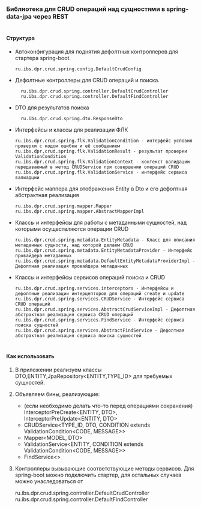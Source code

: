 ### Библиотека для CRUD операций над сущностями в spring-data-jpa через REST

#
#### Структура

* Автоконфигурация для поднятия дефолтных контроллеров для стартера spring-boot.

      ru.ibs.dpr.crud.spring.config.DefaultCrudConfig
  
* Дефолтные контроллеры для CRUD операций и поиска.
  
        ru.ibs.dpr.crud.spring.controller.DefaultCrudController
        ru.ibs.dpr.crud.spring.controller.DefaultFindController

* DTO для результатов поиска

        ru.ibs.dpr.crud.spring.dto.ResponseDto

* Интерфейсы и классы для реализации ФЛК 

      ru.ibs.dpr.crud.spring.flk.ValidationCondition - интерфейс условия проверки с кодом ошибки и её сообщением
      ru.ibs.dpr.crud.spring.flk.ValidationResult - результат проверки ValidationCondition
      ru.ibs.dpr.crud.spring.flk.ValidationContext - контекст валидации передаваемый в метод CRUDService при совершении операций CRUD
      ru.ibs.dpr.crud.spring.flk.ValidationService - интерфейс сервиса валиадции

* Интерфейс маппера для отображения Entity в Dto и его дефолтная абстрактная реализация

      ru.ibs.dpr.crud.spring.mapper.Mapper
      ru.ibs.dpr.crud.spring.mapper.AbstractMapperImpl

* Классы и интерфейсы для работы с метаданными сущностей, над которыми осуществляются операции CRUD

      ru.ibs.dpr.crud.spring.metadata.EntityMetadata - Класс для описания метаданных сущности, над которой делаем CRUD 
      ru.ibs.dpr.crud.spring.metadata.EntityMetadataProvider - Интерфейс провайдера метаданных
      ru.ibs.dpr.crud.spring.metadata.DefaultEntityMetadataProviderImpl - Дефолтная реализация провайдера метаданных

* Классы и интерфейсы сервисов операций поиска и CRUD

      ru.ibs.dpr.crud.spring.services.interceptors - Интерфейсы и дефолтные реализации интерцепторов для операций create и update
      ru.ibs.dpr.crud.spring.services.CRUDService - Интерфейс сервиса CRUD операций
      ru.ibs.dpr.crud.spring.services.AbstractCrudServiceImpl - Дефолтная абстрактная реализация сервиса CRUD операций
      ru.ibs.dpr.crud.spring.services.FindService - Интерфейс сервиса поиска сущностей
      ru.ibs.dpr.crud.spring.services.AbstractFindService - Дефолтная абстрактная реализация сервиса поиска сущностей

#
#### Как использовать
1. В приложении реализуем классы DTO,ENTITY,JpaRepository<ENTITY,TYPE_ID> для требуемых сущностей.

2. Объявляем бины, реализующие:
    * (если необходимо делать что-то перед операциями сохранения) InterceptorPreCreate<ENTITY, DTO>, InterceptorPreUpdate<ENTITY, DTO>
    * CRUDService<TYPE_ID, DTO, CONDITION extends ValidationCondition<CODE, MESSAGE>>
    * Mapper<MODEL, DTO>
    * ValidationService<ENTITY, CONDITION extends ValidationCondition<CODE, MESSAGE>>
    * FindService<<DTO>>

3. Контроллеры вызывающие соответствующие методы сервисов. Для spring-boot можно подключить стартер, для остальных случаев можно унаследоваться от 
   

    ru.ibs.dpr.crud.spring.controller.DefaultCrudController
    ru.ibs.dpr.crud.spring.controller.DefaultFindController 